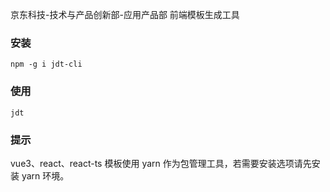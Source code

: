 京东科技-技术与产品创新部-应用产品部 前端模板生成工具

### 安装

```
npm -g i jdt-cli
```

### 使用

```
jdt
```

### 提示

vue3、react、react-ts 模板使用 yarn 作为包管理工具，若需要安装选项请先安装 yarn 环境。
